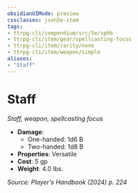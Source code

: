 ```yaml
---
obsidianUIMode: preview
cssclasses: json5e-item
tags:
- ttrpg-cli/compendium/src/5e/xphb
- ttrpg-cli/item/gear/spellcasting-focus
- ttrpg-cli/item/rarity/none
- ttrpg-cli/item/weapon/simple
aliases: 
- "Staff"
---
```

# Staff
*Staff, weapon, spellcasting focus*  


- **Damage**:
  - One-handed: 1d6 B
  - Two-handed: 1d8 B
- **Properties**: Versatile
- **Cost**: 5 gp
- **Weight**: 4.0 lbs.

*Source: Player's Handbook (2024) p. 224*